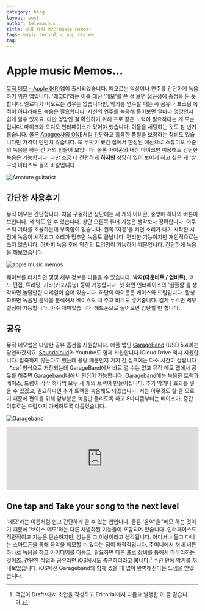 ```yaml
--- 
category: blog
layout: post
author: telemachus
title: 애플 뮤직 메모(Music Memos)
tags: music recording app review
tag:
--- 
```




# Apple music Memos... 

[뮤직 메모 - Apple (KR)](http://www.apple.com/kr/music-memos/)앱이 출시되었습니다. 떠오르는 악상이나 연주를 간단하게 녹음하기 위한 앱입니다. '레코더'라는 이름 대신 '메모'를 쓴 걸 보면 접근성에 중점을 둔 듯합니다. 멜로디가 떠오르는 경우는 없습니다만, 악기를 연주할 때는 꼭 공유나 포스팅 목적이 아니라해도 녹음은 필요합니다. 자신의 연주를 녹음해 들어보면 얼마나 엉망인지 쉽게 알수 있지요. 다만 엉망인 걸 확인하기 위해 프로 같은 노력이 필요하다는 게 모순입니다. 마이크와 오디오 인터페이스가 있어야 했습니다. 이들을 세팅하는 것도 참 번거롭습니다. 물론 [Apogee사의 ONE](http://www.apogeedigital.com/products/one-mac)처럼 간단하고 훌륭한 품질을 보장하는 장비도 있습니다만 가격이 만만치 않습니다. 또 무엇이 됐건 집에서 한정된 예산으로 스튜디오 수준의 녹음을 하는 건 거의 힘들어 보입니다. 물론 아이폰의 내장 마이크만 이용해도 간단한 녹음은 가능합니다. 다만 조금 더 간편하게 **하지만** 상당히 있어 보이게 하고 싶은 게 '방구석 아티스트'들의 바람입니다.

![Amature guitarist](https://scontent.cdninstagram.com/hphotos-xaf1/t51.2885-15/s640x640/sh0.08/e35/11373610_120654444945877_6322586_n.jpg "amature guitarist")

## 간단한 사용후기
뮤직 메모는 간단합니다. 처음 구동하면 상단에는 세 개의 아이콘, 중앙에 하나의 버튼이 보입니다. 척 봐도 알 수 있습니다. 상단 오른쪽 튜너 기능은 생각보다 정확합니다. 어쿠스틱 기타를 조율하는데 부족함이 없습니다. 왼쪽 '자동'을 켜면 소리가 나기 시작한 시점에 녹음이 시작되고 소리가 멈추면 녹음도 끝납니다. 편리한 기능이지만 개인적으로는 쓰지 않습니다. 어차피 녹음 후에 약간의 트리밍이 가능하기 때문입니다. 간단하게 녹음을 해보았습니다.

![apple music memos](https://farm2.staticflickr.com/1451/23922438874_5043fce1df_o.jpg)

웨이브를 터치하면 몇몇 세부 정보를 다듬을 수 있습니다. **박자(다운비트 / 업비트)**, 코드 편집, 트리밍, 기타(카포/튜닝) 등이 가능합니다. 첫 화면 인터페이스의 '심플함'을 생각하면 놀랄만한 디테일이 숨어 있습니다. 하단의 아이콘은 베이스와 드럼입니다. 활성화하면 녹음된 음악을 분석해서 베이스도 쳐 주고 비트도 넣어줍니다. 길게 누르면 세부 설정이 가능합니다. 아주 재미있습니다. 헤드폰으로 들어보면 감탄할 만 합니다.

## 공유
뮤직 메모앱은 다양한 공유 옵션을 지원합니다. 애플 앱인 [GarageBand](https://itunes.apple.com/kr/app/garageband/id408709785?mt=8&uo=4&at=10lus3) (USD 5.49)는 당연하겠지요.  [Soundcloud](https://soundcloud.com)와 Youtube도 함께 지원합니다.iCloud Drive 역시 지원합니다. 압축하지 않는다고 했는데 용량 때문인지 기기 간 싱크에는 다소 시간이 걸립니다 . *.caf 형식으로 저장되는데 GarageBand에서 바로 열 수는 없고 뮤직 메모 앱에서 공유를 해주면 Garageband내에서 편집이 가능합니다. Garageband에는 녹음한 트랙과 베이스, 드럼이 각각 하나씩 모두 세 개의 트랙이 만들어집니다. 추가 악기나 효과를 넣을 수 있겠고, 필요하다면 추가 트랙을 녹음해도 되겠습니다. 저는 아무것도 할 줄 모르기 때문에 편의를 위해 앞부분은 녹음만 들리도록 하고 8마디쯤부터는 베이스가, 중간 이후로는 드럼까지 가세하도록 다듬었습니다.

![Garageband](https://farm2.staticflickr.com/1582/24182895359_4ff4aaf3c5_b.jpg)

<iframe width="100%" height="166" scrolling="no" frameborder="no" src="https://w.soundcloud.com/player/?url=https%3A//api.soundcloud.com/tracks/243329516&amp;color=ff5500&amp;auto_play=false&amp;hide_related=false&amp;show_comments=true&amp;show_user=true&amp;show_reposts=false"></iframe>



## One tap and Take your song to the next level
'메모'라는 이름처럼 쉽고 간단하게 쓸 수 있는 앱입니다. 물론 '음악'을 '메모'하는 것이기 때문에 '보이스 메모'와는 다른 차별화된 기능들이 포함되어 있습니다. 인터페이스도 직관적이고 기능은 단순하지만, 성능은 그 이상이라고 생각됩니다. 어디서나 들고 다니는 스마트폰을 통해 음악을 메모할 수 있다는 점이 매력적입니다. 주머니에서 꺼내 버튼 하나로 녹음을 하고 아이디어를 다듬고, 필요하면 다른 프로 장비를 통해서 마무리하는 것이죠. 간단한 작업과 공유라면 iOS에서도 충분하리라고 봅니다.[^1]
 수년 만에 악기를 꺼내보았습니다. iOS에선 Garageband와 함께 썼을 때 앱이 완벽해진다는 느낌을 받았습니다.


[^1]: 맥없이 Drafts에서 초안을 작성하고 Editorial에서 다듬고 발행한 이 글 같습니다.
